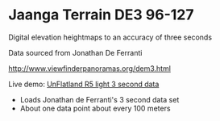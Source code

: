 Jaanga Terrain DE3 96-127
=========================

Digital elevation heightmaps to an accuracy of three seconds

Data sourced from Jonathan De Ferranti

<http://www.viewfinderpanoramas.org/dem3.html>

Live demo: [UnFlatland R5 light 3 second data]( http://jaanga.github.io/terrain-viewer/un-flatland/r5/un-flatland-r5-light-de3.html )

* Loads Jonathan de Ferranti's 3 second data set
* About one data point about every 100 meters

